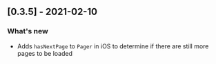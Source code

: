 ## [0.3.5] - 2021-02-10
### What's new
- Adds `hasNextPage` to `Pager` in iOS to determine if there are still more pages to be loaded